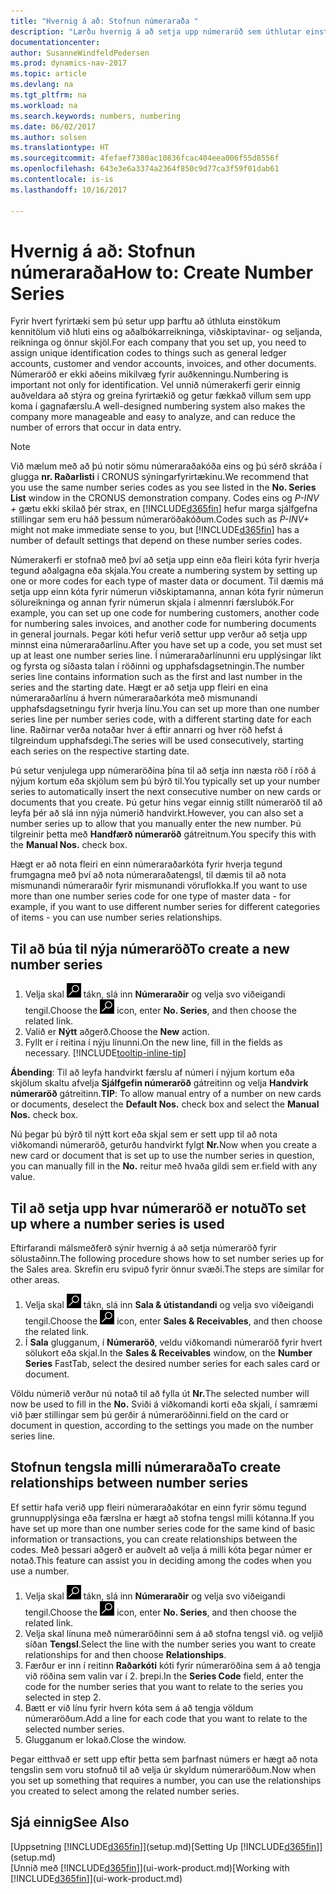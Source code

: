 ```yaml
---
title: "Hvernig á að: Stofnun númeraraða "
description: "Lærðu hvernig á að setja upp númeraröð sem úthlutar einstökum auðkenniskóðum til reikninga og skjala í Dynamics NAV."
documentationcenter: 
author: SusanneWindfeldPedersen
ms.prod: dynamics-nav-2017
ms.topic: article
ms.devlang: na
ms.tgt_pltfrm: na
ms.workload: na
ms.search.keywords: numbers, numbering
ms.date: 06/02/2017
ms.author: solsen
ms.translationtype: HT
ms.sourcegitcommit: 4fefaef7380ac10836fcac404eea006f55d8556f
ms.openlocfilehash: 643e3e6a3374a2364f850c9d77ca3f59f01dab61
ms.contentlocale: is-is
ms.lasthandoff: 10/16/2017

---
```

# <a name="how-to-create-number-series"></a><span data-ttu-id="c985a-103">Hvernig á að: Stofnun númeraraða</span><span class="sxs-lookup"><span data-stu-id="c985a-103">How to: Create Number Series</span></span>
<span data-ttu-id="c985a-104">Fyrir hvert fyrirtæki sem þú setur upp þarftu að úthluta einstökum kennitölum við hluti eins og aðalbókarreikninga, viðskiptavinar- og seljanda, reikninga og önnur skjöl.</span><span class="sxs-lookup"><span data-stu-id="c985a-104">For each company that you set up, you need to assign unique identification codes to things such as general ledger accounts, customer and vendor accounts, invoices, and other documents.</span></span> <span data-ttu-id="c985a-105">Númeraröð er ekki aðeins mikilvæg fyrir auðkenningu.</span><span class="sxs-lookup"><span data-stu-id="c985a-105">Numbering is important not only for identification.</span></span> <span data-ttu-id="c985a-106">Vel unnið númerakerfi gerir einnig auðveldara að stýra og greina fyrirtækið og getur fækkað villum sem upp koma í gagnafærslu.</span><span class="sxs-lookup"><span data-stu-id="c985a-106">A well-designed numbering system also makes the company more manageable and easy to analyze, and can reduce the number of errors that occur in data entry.</span></span>

> [!NOTE]  
>   <span data-ttu-id="c985a-107">Við mælum með að þú notir sömu númeraraðakóða eins og þú sérð skráða í glugga **nr. Raðarlisti** í CRONUS sýningarfyrirtækinu.</span><span class="sxs-lookup"><span data-stu-id="c985a-107">We recommend that you use the same number series codes as you see listed in the **No. Series List** window in the CRONUS demonstration company.</span></span> <span data-ttu-id="c985a-108">Codes eins og *P-INV +* gætu ekki skilað þér strax, en [!INCLUDE[d365fin](includes/d365fin_md.md)] hefur marga sjálfgefna stillingar sem eru háð þessum númeraröðakóðum.</span><span class="sxs-lookup"><span data-stu-id="c985a-108">Codes such as *P-INV+* might not make immediate sense to you, but [!INCLUDE[d365fin](includes/d365fin_md.md)] has a number of default settings that depend on these number series codes.</span></span>

<span data-ttu-id="c985a-109">Númerakerfi er stofnað með því að setja upp einn eða fleiri kóta fyrir hverja tegund aðalgagna eða skjala.</span><span class="sxs-lookup"><span data-stu-id="c985a-109">You create a numbering system by setting up one or more codes for each type of master data or document.</span></span> <span data-ttu-id="c985a-110">Til dæmis má setja upp einn kóta fyrir númerun viðskiptamanna, annan kóta fyrir númerun sölureikninga og annan fyrir númerun skjala í almennri færslubók.</span><span class="sxs-lookup"><span data-stu-id="c985a-110">For example, you can set up one code for numbering customers, another code for numbering sales invoices, and another code for numbering documents in general journals.</span></span> <span data-ttu-id="c985a-111">Þegar kóti hefur verið settur upp verður að setja upp minnst eina númeraraðarlínu.</span><span class="sxs-lookup"><span data-stu-id="c985a-111">After you have set up a code, you set must set up at least one number series line.</span></span> <span data-ttu-id="c985a-112">Í númeraraðarlínunni eru upplýsingar líkt og fyrsta og síðasta talan í röðinni og upphafsdagsetningin.</span><span class="sxs-lookup"><span data-stu-id="c985a-112">The number series line contains information such as the first and last number in the series and the starting date.</span></span> <span data-ttu-id="c985a-113">Hægt er að setja upp fleiri en eina númeraraðarlínu á hvern númeraraðarkóta með mismunandi upphafsdagsetningu fyrir hverja línu.</span><span class="sxs-lookup"><span data-stu-id="c985a-113">You can set up more than one number series line per number series code, with a different starting date for each line.</span></span> <span data-ttu-id="c985a-114">Raðirnar verða notaðar hver á eftir annarri og hver röð hefst á tilgreindum upphafsdegi.</span><span class="sxs-lookup"><span data-stu-id="c985a-114">The series will be used consecutively, starting each series on the respective starting date.</span></span>

<span data-ttu-id="c985a-115">Þú setur venjulega upp númeraröðina þína til að setja inn næsta röð í röð á nýjum kortum eða skjölum sem þú býrð til.</span><span class="sxs-lookup"><span data-stu-id="c985a-115">You typically set up your number series to automatically insert the next consecutive number on new cards or documents that you create.</span></span> <span data-ttu-id="c985a-116">Þú getur hins vegar einnig stillt númeraröð til að leyfa þér að slá inn nýja númerið handvirkt.</span><span class="sxs-lookup"><span data-stu-id="c985a-116">However, you can also set a number series up to allow that you manually enter the new number.</span></span> <span data-ttu-id="c985a-117">Þú tilgreinir þetta með **Handfærð númeraröð** gátreitnum.</span><span class="sxs-lookup"><span data-stu-id="c985a-117">You specify this with the **Manual Nos.** check box.</span></span>

<span data-ttu-id="c985a-118">Hægt er að nota fleiri en einn númeraraðarkóta fyrir hverja tegund frumgagna með því að nota númeraraðatengsl, til dæmis til að nota mismunandi númeraraðir fyrir mismunandi vöruflokka.</span><span class="sxs-lookup"><span data-stu-id="c985a-118">If you want to use more than one number series code for one type of master data - for example, if you want to use different number series for different categories of items - you can use number series relationships.</span></span>

## <a name="to-create-a-new-number-series"></a><span data-ttu-id="c985a-119">Til að búa til nýja númeraröð</span><span class="sxs-lookup"><span data-stu-id="c985a-119">To create a new number series</span></span>
1. <span data-ttu-id="c985a-120">Velja skal ![Leit að síðu eða skýrslu](media/ui-search/search_small.png "Leit að síðu eða skýrslu táknið") tákn, slá inn **Númeraraðir** og velja svo viðeigandi tengil.</span><span class="sxs-lookup"><span data-stu-id="c985a-120">Choose the ![Search for Page or Report](media/ui-search/search_small.png "Search for Page or Report icon") icon, enter **No. Series**, and then choose the related link.</span></span>
2. <span data-ttu-id="c985a-121">Valið er **Nýtt** aðgerð.</span><span class="sxs-lookup"><span data-stu-id="c985a-121">Choose the **New** action.</span></span>
3. <span data-ttu-id="c985a-122">Fyllt er í reitina í nýju línunni.</span><span class="sxs-lookup"><span data-stu-id="c985a-122">On the new line, fill in the fields as necessary.</span></span> [!INCLUDE[tooltip-inline-tip](includes/tooltip-inline-tip_md.md)]

<span data-ttu-id="c985a-123">**Ábending**: Til að leyfa handvirkt færslu af númeri í nýjum kortum eða skjölum skaltu afvelja **Sjálfgefin númeraröð** gátreitinn og velja **Handvirk númeraröð** gátreitinn.</span><span class="sxs-lookup"><span data-stu-id="c985a-123">**TIP**: To allow manual entry of a number on new cards or documents, deselect the **Default Nos.** check box and select the **Manual Nos.** check box.</span></span>

<span data-ttu-id="c985a-124">Nú þegar þú býrð til nýtt kort eða skjal sem er sett upp til að nota viðkomandi númeraröð, geturðu handvirkt fylgt **Nr.**</span><span class="sxs-lookup"><span data-stu-id="c985a-124">Now when you create a new card or document that is set up to use the number series in question, you can manually fill in the **No.**</span></span> <span data-ttu-id="c985a-125">reitur með hvaða gildi sem er.</span><span class="sxs-lookup"><span data-stu-id="c985a-125">field with any value.</span></span>  

## <a name="to-set-up-where-a-number-series-is-used"></a><span data-ttu-id="c985a-126">Til að setja upp hvar númeraröð er notuð</span><span class="sxs-lookup"><span data-stu-id="c985a-126">To set up where a number series is used</span></span>
<span data-ttu-id="c985a-127">Eftirfarandi málsmeðferð sýnir hvernig á að setja númeraröð fyrir sölustaðinn.</span><span class="sxs-lookup"><span data-stu-id="c985a-127">The following procedure shows how to set number series up for the Sales area.</span></span> <span data-ttu-id="c985a-128">Skrefin eru svipuð fyrir önnur svæði.</span><span class="sxs-lookup"><span data-stu-id="c985a-128">The steps are similar for other areas.</span></span>
1. <span data-ttu-id="c985a-129">Velja skal ![Leit að síðu eða skýrslu](media/ui-search/search_small.png "Leit að síðu eða skýrslu táknið") tákn, slá inn **Sala & útistandandi** og velja svo viðeigandi tengil.</span><span class="sxs-lookup"><span data-stu-id="c985a-129">Choose the ![Search for Page or Report](media/ui-search/search_small.png "Search for Page or Report icon") icon, enter **Sales & Receivables**, and then choose the related link.</span></span>
2. <span data-ttu-id="c985a-130">Í **Sala** glugganum, í **Númeraröð**, veldu viðkomandi númeraröð fyrir hvert sölukort eða skjal.</span><span class="sxs-lookup"><span data-stu-id="c985a-130">In the **Sales & Receivables** window, on the **Number Series** FastTab, select the desired number series for each sales card or document.</span></span>

<span data-ttu-id="c985a-131">Völdu númerið verður nú notað til að fylla út **Nr.**</span><span class="sxs-lookup"><span data-stu-id="c985a-131">The selected number will now be used to fill in the **No.**</span></span> <span data-ttu-id="c985a-132">Sviði á viðkomandi korti eða skjali, í samræmi við þær stillingar sem þú gerðir á númeraröðinni.</span><span class="sxs-lookup"><span data-stu-id="c985a-132">field on the card or document in question, according to the settings you made on the number series line.</span></span>

## <a name="to-create-relationships-between-number-series"></a><span data-ttu-id="c985a-133">Stofnun tengsla milli númeraraða</span><span class="sxs-lookup"><span data-stu-id="c985a-133">To create relationships between number series</span></span>
<span data-ttu-id="c985a-134">Ef settir hafa verið upp fleiri númeraraðakótar en einn fyrir sömu tegund grunnupplýsinga eða færslna er hægt að stofna tengsl milli kótanna.</span><span class="sxs-lookup"><span data-stu-id="c985a-134">If you have set up more than one number series code for the same kind of basic information or transactions, you can create relationships between the codes.</span></span> <span data-ttu-id="c985a-135">Með þessari aðgerð er auðvelt að velja á milli kóta þegar númer er notað.</span><span class="sxs-lookup"><span data-stu-id="c985a-135">This feature can assist you in deciding among the codes when you use a number.</span></span>

1. <span data-ttu-id="c985a-136">Velja skal ![Leit að síðu eða skýrslu](media/ui-search/search_small.png "Leit að síðu eða skýrslu táknið") tákn, slá inn **Númeraraðir** og velja svo viðeigandi tengil.</span><span class="sxs-lookup"><span data-stu-id="c985a-136">Choose the ![Search for Page or Report](media/ui-search/search_small.png "Search for Page or Report icon") icon, enter **No. Series**, and then choose the related link.</span></span>
2. <span data-ttu-id="c985a-137">Velja skal línuna með númeraröðinni sem á að stofna tengsl við. og veljið síðan **Tengsl**.</span><span class="sxs-lookup"><span data-stu-id="c985a-137">Select the line with the number series you want to create relationships for and then choose **Relationships**.</span></span>
3. <span data-ttu-id="c985a-138">Færður er inn í reitinn **Raðarkóti** kóti fyrir númeraröðina sem á að tengja við röðina sem valin var í 2. þrepi.</span><span class="sxs-lookup"><span data-stu-id="c985a-138">In the **Series Code** field, enter the code for the number series that you want to relate to the series you selected in step 2.</span></span>
4. <span data-ttu-id="c985a-139">Bætt er við línu fyrir hvern kóta sem á að tengja völdum númeraröðum.</span><span class="sxs-lookup"><span data-stu-id="c985a-139">Add a line for each code that you want to relate to the selected number series.</span></span>
5. <span data-ttu-id="c985a-140">Glugganum er lokað.</span><span class="sxs-lookup"><span data-stu-id="c985a-140">Close the window.</span></span>

<span data-ttu-id="c985a-141">Þegar eitthvað er sett upp eftir þetta sem þarfnast númers er hægt að nota tengslin sem voru stofnuð til að velja úr skyldum númeraröðum.</span><span class="sxs-lookup"><span data-stu-id="c985a-141">Now when you set up something that requires a number, you can use the relationships you created to select among the related number series.</span></span>

## <a name="see-also"></a><span data-ttu-id="c985a-142">Sjá einnig</span><span class="sxs-lookup"><span data-stu-id="c985a-142">See Also</span></span>
<span data-ttu-id="c985a-143">[Uppsetning [!INCLUDE[d365fin](includes/d365fin_md.md)]](setup.md)</span><span class="sxs-lookup"><span data-stu-id="c985a-143">[Setting Up [!INCLUDE[d365fin](includes/d365fin_md.md)]](setup.md)</span></span>  
<span data-ttu-id="c985a-144">[Unnið með [!INCLUDE[d365fin](includes/d365fin_md.md)]](ui-work-product.md)</span><span class="sxs-lookup"><span data-stu-id="c985a-144">[Working with [!INCLUDE[d365fin](includes/d365fin_md.md)]](ui-work-product.md)</span></span>  


